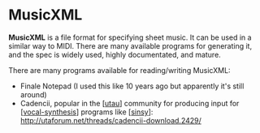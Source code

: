 # MusicXML

**MusicXML** is a file format for specifying sheet music.  It can be used in a similar way to MIDI.  There are many available programs for generating it, and the spec is widely used, highly documentated, and mature.

There are many programs available for reading/writing MusicXML:

* Finale Notepad (I used this like 10 years ago but apparently it's still around)
* Cadencii, popular in the [[utau]] community for producing input for [[vocal-synthesis]] programs like [[sinsy]]: <http://utaforum.net/threads/cadencii-download.2429/>

[//begin]: # "Autogenerated link references for markdown compatibility"
[utau]: utau "UTAU"
[vocal-synthesis]: vocal-synthesis "vocal synthesis"
[sinsy]: sinsy "sinsy"
[//end]: # "Autogenerated link references"

